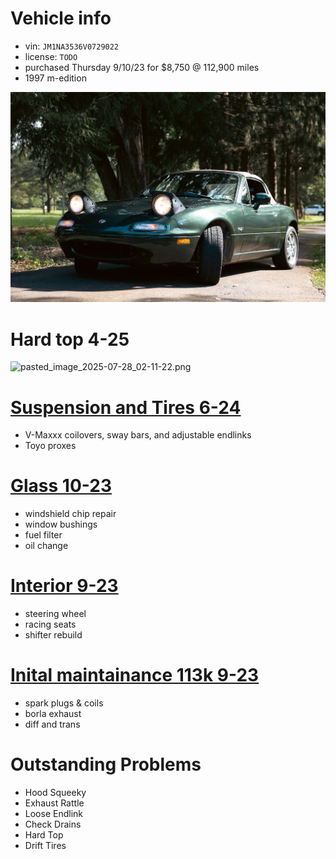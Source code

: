 # Vehicle info
+ vin: `JM1NA3536V0729022`
+ license: `TODO`
+ purchased Thursday 9/10/23 for $8,750 @ 112,900 miles
+ 1997 m-edition

![pasted_image_2025-07-28_03-13-01.png](imports/pasted_image_2025-07-28_03-13-01.png)

# Hard top 4-25
![pasted_image_2025-07-28_02-11-22.png](imports/pasted_image_2025-07-28_02-11-22.png)

# [Suspension and Tires 6-24](Autocross2024.md)
- V-Maxxx coilovers, sway bars, and adjustable endlinks
- Toyo proxes

# [Glass 10-23](windshield-repair.md)
+ windshield chip repair
+ window bushings
+ fuel filter
+ oil change

# [Interior 9-23](updating-the-interior.md)
- steering wheel
- racing seats
- shifter rebuild

# [Inital maintainance 113k 9-23](taking-stock-of-our-purchase.md)
+ spark plugs & coils
+ borla exhaust
+ diff and trans

# Outstanding Problems
+ Hood Squeeky
+ Exhaust Rattle
+ Loose Endlink
+ Check Drains
+ Hard Top
+ Drift Tires